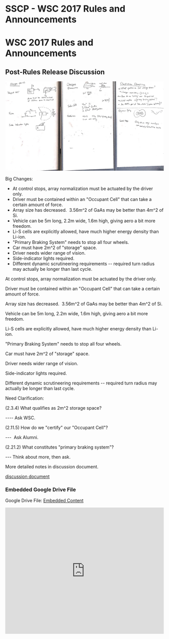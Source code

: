 # SSCP - WSC 2017 Rules and Announcements

# WSC 2017 Rules and Announcements

## Post-Rules Release Discussion

[](#h.cvqizwt72af3)

![](../../../../../assets/image_49a46bd0ab.jpg)

Big Changes:

* At control stops, array normalization must be actuated by the driver only.
* Driver must be contained within an "Occupant Cell" that can take a certain amount of force.
* Array size has decreased.  3.56m^2 of GaAs may be better than 4m^2 of Si.
* Vehicle can be 5m long, 2.2m wide, 1.6m high, giving aero a bit more freedom.
* Li-S cells are explicitly allowed, have much higher energy density than Li-ion.
* "Primary Braking System" needs to stop all four wheels.
* Car must have 2m^2 of "storage" space.
* Driver needs wider range of vision.
* Side-indicator lights required.
* Different dynamic scrutineering requirements -- required turn radius may actually be longer than last cycle.

At control stops, array normalization must be actuated by the driver only.

Driver must be contained within an "Occupant Cell" that can take a certain amount of force.

Array size has decreased.  3.56m^2 of GaAs may be better than 4m^2 of Si.

Vehicle can be 5m long, 2.2m wide, 1.6m high, giving aero a bit more freedom.

Li-S cells are explicitly allowed, have much higher energy density than Li-ion.

"Primary Braking System" needs to stop all four wheels.

Car must have 2m^2 of "storage" space.

Driver needs wider range of vision.

Side-indicator lights required.

Different dynamic scrutineering requirements -- required turn radius may actually be longer than last cycle.

Need Clarification:

(2.3.4) What qualifies as 2m^2 storage space?

---- Ask WSC.

(2.11.5) How do we "certify" our "Occupant Cell"?

---  Ask Alumni.

(2.21.2) What constitutes "primary braking system"?

--- Think about more, then ask.

More detailed notes in discussion document.

[ discussion document](https://docs.google.com/a/stanford.edu/document/d/1cW8JakcKQiR6RTHf0u0NsbbUcXLWVtw3PK5YfMtjfJs/edit?usp=sharing)

[](https://drive.google.com/folderview?id=1yTP9LEK8DgqFlGmyn0CWVcIWPb-yR_Wb)

### Embedded Google Drive File

Google Drive File: [Embedded Content](https://drive.google.com/embeddedfolderview?id=1yTP9LEK8DgqFlGmyn0CWVcIWPb-yR_Wb#list)

<iframe width="100%" height="400" src="https://drive.google.com/embeddedfolderview?id=1yTP9LEK8DgqFlGmyn0CWVcIWPb-yR_Wb#list" frameborder="0"></iframe>

